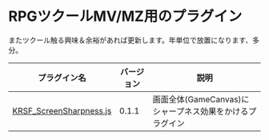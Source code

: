 # RPGツクールMV/MZ用のプラグイン
またツクール触る興味＆余裕があれば更新します。年単位で放置になります、多分。  

|プラグイン名 |バージョン |説明  |
|---------------------------|---------|---------------------|
|[KRSF_ScreenSharpness.js](ScreenSharpness/)    | 0.1.1   |画面全体(GameCanvas)にシャープネス効果をかけるプラグイン|  

